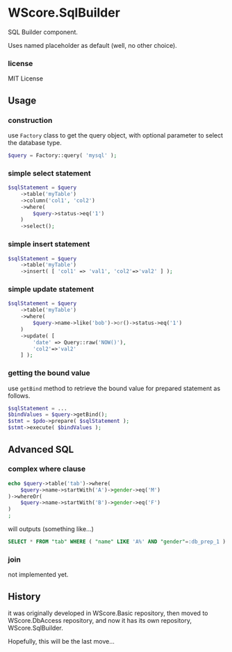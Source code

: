 WScore.SqlBuilder
=================

SQL Builder component. 

Uses named placeholder as default (well, no other choice).

### license

MIT License


Usage
-----

### construction

use ```Factory``` class to get the query object, with
optional parameter to select the database type.

```php
$query = Factory::query( 'mysql' );
```

### simple select statement

```php
$sqlStatement = $query
    ->table('myTable')
    ->column('col1', 'col2')
    ->where(
        $query->status->eq('1')
    )
    ->select();
```

### simple insert statement

```php
$sqlStatement = $query
    ->table('myTable')
    ->insert( [ 'col1' => 'val1', 'col2'=>'val2' ] );
```

### simple update statement

```php
$sqlStatement = $query
    ->table('myTable')
    ->where(
        $query->name->like('bob')->or()->status->eq('1')
    )
    ->update( [
        'date' => Query::raw('NOW()'),
        'col2'=>'val2'
    ] );
```

### getting the bound value

use ```getBind``` method to retrieve the bound value for
prepared statement as follows.

```php
$sqlStatement = ...
$bindValues = $query->getBind();
$stmt = $pdo->prepare( $sqlStatement );
$stmt->execute( $bindValues );
```

Advanced SQL
------------

### complex where clause

```php
echo $query->table('tab')->where(
    $query->name->startWith('A')->gender->eq('M')
)->whereOr(
    $query->name->startWith('B')->gender->eq('F')
)
;
```

will outputs (something like...)

```sql
SELECT * FROM "tab" WHERE ( "name" LIKE 'A%' AND "gender"=:db_prep_1 ) OR ( "name" LIKE 'B%' AND "gender"=:db_prep_2 )
```

### join

not implemented yet.


History
-------

it was originally developed in WScore.Basic repository, then
 moved to WScore.DbAccess repository, and now it has its own
 repository, WScore.SqlBuilder.

Hopefully, this will be the last move...